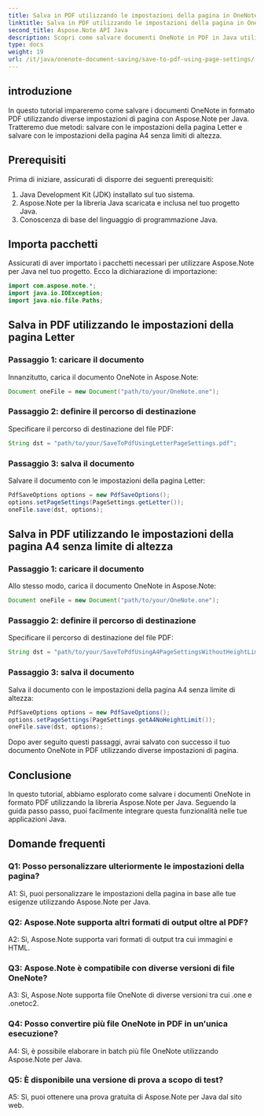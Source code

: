 ```yaml
---
title: Salva in PDF utilizzando le impostazioni della pagina in OneNote - Aspose.Note
linktitle: Salva in PDF utilizzando le impostazioni della pagina in OneNote - Aspose.Note
second_title: Aspose.Note API Java
description: Scopri come salvare documenti OneNote in PDF in Java utilizzando la libreria Aspose.Note. Guida passo passo con esempi di codice per diverse impostazioni di pagina.
type: docs
weight: 19
url: /it/java/onenote-document-saving/save-to-pdf-using-page-settings/
---
```

## introduzione

In questo tutorial impareremo come salvare i documenti OneNote in formato PDF utilizzando diverse impostazioni di pagina con Aspose.Note per Java. Tratteremo due metodi: salvare con le impostazioni della pagina Letter e salvare con le impostazioni della pagina A4 senza limiti di altezza.

## Prerequisiti

Prima di iniziare, assicurati di disporre dei seguenti prerequisiti:

1. Java Development Kit (JDK) installato sul tuo sistema.
2. Aspose.Note per la libreria Java scaricata e inclusa nel tuo progetto Java.
3. Conoscenza di base del linguaggio di programmazione Java.

## Importa pacchetti

Assicurati di aver importato i pacchetti necessari per utilizzare Aspose.Note per Java nel tuo progetto. Ecco la dichiarazione di importazione:

```java
import com.aspose.note.*;
import java.io.IOException;
import java.nio.file.Paths;
```

## Salva in PDF utilizzando le impostazioni della pagina Letter

### Passaggio 1: caricare il documento

Innanzitutto, carica il documento OneNote in Aspose.Note:

```java
Document oneFile = new Document("path/to/your/OneNote.one");
```

### Passaggio 2: definire il percorso di destinazione

Specificare il percorso di destinazione del file PDF:

```java
String dst = "path/to/your/SaveToPdfUsingLetterPageSettings.pdf";
```

### Passaggio 3: salva il documento

Salvare il documento con le impostazioni della pagina Letter:

```java
PdfSaveOptions options = new PdfSaveOptions();
options.setPageSettings(PageSettings.getLetter());
oneFile.save(dst, options);
```

## Salva in PDF utilizzando le impostazioni della pagina A4 senza limite di altezza

### Passaggio 1: caricare il documento

Allo stesso modo, carica il documento OneNote in Aspose.Note:

```java
Document oneFile = new Document("path/to/your/OneNote.one");
```

### Passaggio 2: definire il percorso di destinazione

Specificare il percorso di destinazione del file PDF:

```java
String dst = "path/to/your/SaveToPdfUsingA4PageSettingsWithoutHeightLimit.pdf";
```

### Passaggio 3: salva il documento

Salva il documento con le impostazioni della pagina A4 senza limite di altezza:

```java
PdfSaveOptions options = new PdfSaveOptions();
options.setPageSettings(PageSettings.getA4NoHeightLimit());
oneFile.save(dst, options);
```

Dopo aver seguito questi passaggi, avrai salvato con successo il tuo documento OneNote in PDF utilizzando diverse impostazioni di pagina.

## Conclusione

In questo tutorial, abbiamo esplorato come salvare i documenti OneNote in formato PDF utilizzando la libreria Aspose.Note per Java. Seguendo la guida passo passo, puoi facilmente integrare questa funzionalità nelle tue applicazioni Java.

## Domande frequenti

### Q1: Posso personalizzare ulteriormente le impostazioni della pagina?

A1: Sì, puoi personalizzare le impostazioni della pagina in base alle tue esigenze utilizzando Aspose.Note per Java.

### Q2: Aspose.Note supporta altri formati di output oltre al PDF?

A2: Sì, Aspose.Note supporta vari formati di output tra cui immagini e HTML.

### Q3: Aspose.Note è compatibile con diverse versioni di file OneNote?

A3: Sì, Aspose.Note supporta file OneNote di diverse versioni tra cui .one e .onetoc2.

### Q4: Posso convertire più file OneNote in PDF in un'unica esecuzione?

A4: Sì, è possibile elaborare in batch più file OneNote utilizzando Aspose.Note per Java.

### Q5: È disponibile una versione di prova a scopo di test?

A5: Sì, puoi ottenere una prova gratuita di Aspose.Note per Java dal sito web.